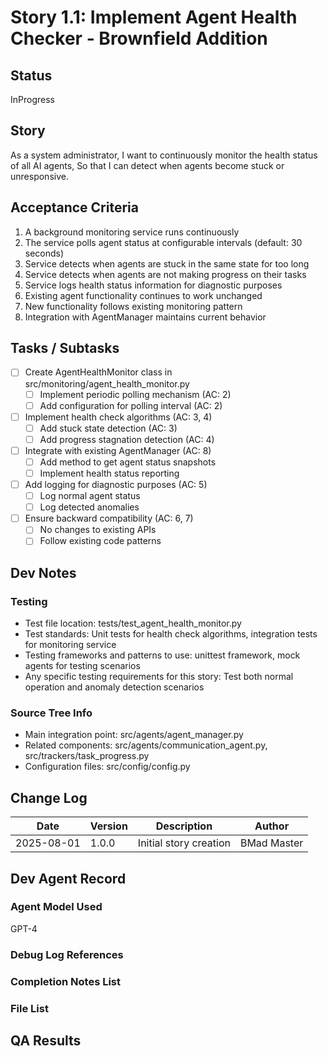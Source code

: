 # Story 1.1: Implement Agent Health Checker - Brownfield Addition

## Status
InProgress

## Story
As a system administrator,
I want to continuously monitor the health status of all AI agents,
So that I can detect when agents become stuck or unresponsive.

## Acceptance Criteria

1. A background monitoring service runs continuously
2. The service polls agent status at configurable intervals (default: 30 seconds)
3. Service detects when agents are stuck in the same state for too long
4. Service detects when agents are not making progress on their tasks
5. Service logs health status information for diagnostic purposes
6. Existing agent functionality continues to work unchanged
7. New functionality follows existing monitoring pattern
8. Integration with AgentManager maintains current behavior

## Tasks / Subtasks

- [ ] Create AgentHealthMonitor class in src/monitoring/agent_health_monitor.py
  - [ ] Implement periodic polling mechanism (AC: 2)
  - [ ] Add configuration for polling interval (AC: 2)
- [ ] Implement health check algorithms (AC: 3, 4)
  - [ ] Add stuck state detection (AC: 3)
  - [ ] Add progress stagnation detection (AC: 4)
- [ ] Integrate with existing AgentManager (AC: 8)
  - [ ] Add method to get agent status snapshots
  - [ ] Implement health status reporting
- [ ] Add logging for diagnostic purposes (AC: 5)
  - [ ] Log normal agent status
  - [ ] Log detected anomalies
- [ ] Ensure backward compatibility (AC: 6, 7)
  - [ ] No changes to existing APIs
  - [ ] Follow existing code patterns

## Dev Notes

### Testing

- Test file location: tests/test_agent_health_monitor.py
- Test standards: Unit tests for health check algorithms, integration tests for monitoring service
- Testing frameworks and patterns to use: unittest framework, mock agents for testing scenarios
- Any specific testing requirements for this story: Test both normal operation and anomaly detection scenarios

### Source Tree Info

- Main integration point: src/agents/agent_manager.py
- Related components: src/agents/communication_agent.py, src/trackers/task_progress.py
- Configuration files: src/config/config.py

## Change Log

| Date | Version | Description | Author |
|------|---------|-------------|--------|
| 2025-08-01 | 1.0.0 | Initial story creation | BMad Master |

## Dev Agent Record

### Agent Model Used
GPT-4

### Debug Log References

### Completion Notes List

### File List

## QA Results